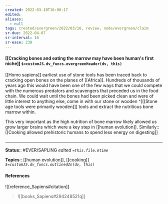 ```yaml
---
created: 2022-03-10T16:00:17 
edited: 
aliases:
  - null
tags: created/evergreen/2022/03/10, review, node/evergreen/claim
sr-due: 2022-04-07
sr-interval: 16
sr-ease: 230
---
```


#### [[Cracking bones and eating the marrow may have been human's first niche]] `$=customJS.dv_funcs.evergreenHeader(dv, this)`

[[Homo sapiens]] earliest use of stone tools has been traced back to cracking open bones on the planes of [[Africa]]. Hundreds of thousands of years ago this would have been one of the few ways that we could compete with the numerous predators and scavengers that preceded us in the food chain. We could wait until the bones had been picked clean and were of little interest to anything else, come in with our stone or wooden
^[[[Stone age tools were primarily wooden]]]
tools and extract the nutritious bone marrow within. 

This very important as the high nutrition of bone marrow likely allowed us grow larger brains which were a key step in [[human evolution]].
Similarly:: [[Cooking allowed prehistoric humans to spend less energy on digesting]]

### <hr class="footnote"/>

**Status**:: #EVER/SAPLING 
*edited `=this.file.mtime`*

**Topics**:: [[human evolution]], [[cooking]]
*`$=customJS.dv_funcs.outlinedIn(dv, this)`*

#### References

![[reference_Sapiens#citation]]

> ![[books_Sapiens#294248521q]]
